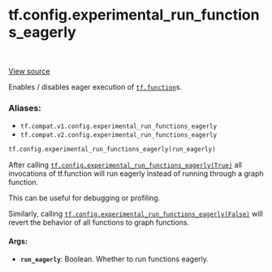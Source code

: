 <div itemscope itemtype="http://developers.google.com/ReferenceObject">
<meta itemprop="name" content="tf.config.experimental_run_functions_eagerly" />
<meta itemprop="path" content="Stable" />
</div>

# tf.config.experimental_run_functions_eagerly

<!-- Insert buttons -->

<table class="tfo-notebook-buttons tfo-api" align="left">
</table>

<a target="_blank" href="/code/stable/tensorflow/python/eager/def_function.py">View source</a>



<!-- Start diff -->
Enables / disables eager execution of <a href="../../tf/function.md"><code>tf.function</code></a>s.

### Aliases:

* `tf.compat.v1.config.experimental_run_functions_eagerly`
* `tf.compat.v2.config.experimental_run_functions_eagerly`


``` python
tf.config.experimental_run_functions_eagerly(run_eagerly)
```



<!-- Placeholder for "Used in" -->

After calling <a href="../../tf/config/experimental_run_functions_eagerly.md"><code>tf.config.experimental_run_functions_eagerly(True)</code></a> all
invocations of tf.function will run eagerly instead of running through a graph
function.

This can be useful for debugging or profiling.

Similarly, calling <a href="../../tf/config/experimental_run_functions_eagerly.md"><code>tf.config.experimental_run_functions_eagerly(False)</code></a> will
revert the behavior of all functions to graph functions.

#### Args:


* <b>`run_eagerly`</b>: Boolean. Whether to run functions eagerly.